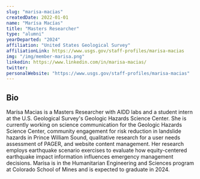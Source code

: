 ```yaml
---
slug: "marisa-macias"
createdDate: 2022-01-01
name: "Marísa Macías"
title: "Masters Researcher"
type: "alumni"
yearDeparted: "2024"
affiliation: "United States Geological Survey"
affiliationLink: https://www.usgs.gov/staff-profiles/marisa-macias
img: "/img/member-marisa.png"
linkedin: https://www.linkedin.com/in/marisa-macias/
twitter: 
personalWebsite: "https://www.usgs.gov/staff-profiles/marisa-macias"
---
```

## Bio

Marísa Macias is a Masters Researcher with AIDD labs and a student intern at the U.S. Geological Survey's Geologic Hazards Science Center.
She is currently working on science communication for the Geologic Hazards Science Center, community engagement for risk reduction in landslide hazards in Prince William Sound, qualitative research for a user needs assessment of PAGER, and website content management.
Her research employs earthquake scenario exercises to evaluate how equity-centered earthquake impact information influences emergency management decisions. 
Marísa is in the Humanitarian Engineering and Sciences program at Colorado School of Mines and is expected to graduate in 2024.

